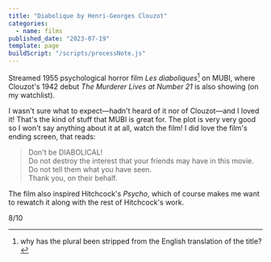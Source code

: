 ```yaml
---
title: "Diabolique by Henri-Georges Clouzot"
categories:
  - name: films
published_date: "2023-07-19"
template: page
buildScript: "/scripts/processNote.js"
---
```


Streamed 1955 psychological horror film _Les diaboliques_[^1] on MUBI, where Clouzot's 1942 debut _The Murderer Lives at Number 21_ is also showing (on my watchlist).

I wasn't sure what to expect—hadn't heard of it nor of Clouzot—and I loved it! That's the kind of stuff that MUBI is great for. The plot is very very good so I won't say anything about it at all, watch the film! I did love the film's ending screen, that reads:

> Don't be DIABOLICAL!  
> Do not destroy the interest that your friends may have in this movie.  
> Do not tell them what you have seen.  
> Thank you, on their behalf.

The film also inspired Hitchcock's _Psycho_, which of course makes me want to rewatch it along with the rest of Hitchcock's work.

8/10

[^1]: why has the plural been stripped from the English translation of the title?
